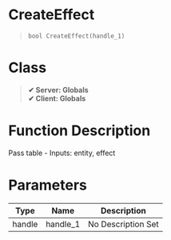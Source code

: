 # CreateEffect
> `bool CreateEffect(handle_1)`
# Class
> __✔ Server: Globals__  
> __✔ Client: Globals__  
# Function Description
Pass table - Inputs: entity, effect
# Parameters
Type|Name|Description
--|--|--
handle|handle_1|No Description Set

